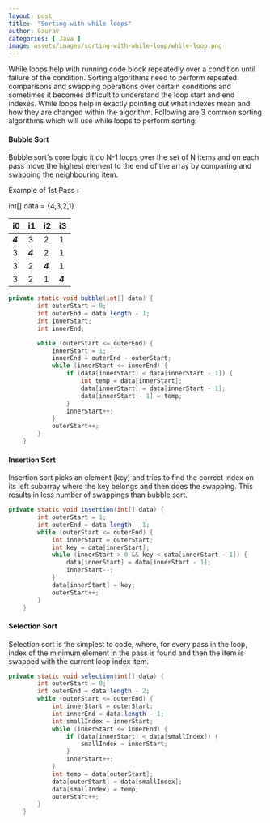 ```yaml
---
layout: post
title:  "Sorting with while loops"
author: Gaurav
categories: [ Java ]
image: assets/images/sorting-with-while-loop/while-loop.png
---
```

While loops help with running code block repeatedly over a condition
until failure of the condition. Sorting algorithms need to perform repeated
comparisons and swapping operations over certain conditions and sometimes
it becomes difficult to understand the loop start and end indexes. While loops 
help in exactly pointing out what indexes mean and how they are changed within the 
algorithm. Following are 3 common sorting algorithms which will use while loops
to perform sorting:
#### Bubble Sort
Bubble sort's core logic it do N-1 loops over the set of N items and on each pass move the highest element to the
end of the array by comparing and swapping the neighbouring item.

Example of 1st Pass :

int[] data = {4,3,2,1}

| i0 | i1 | i2 | i3 |
|---|---|---|---|
| _**4**_ | 3 | 2 | 1 |
| 3| _**4**_ | 2 | 1 |
| 3| 2 | _**4**_ | 1 |
| 3| 2 | 1 | _**4**_ |


~~~java
private static void bubble(int[] data) {
        int outerStart = 0;
        int outerEnd = data.length - 1;
        int innerStart;
        int innerEnd;

        while (outerStart <= outerEnd) {
            innerStart = 1;
            innerEnd = outerEnd - outerStart;
            while (innerStart <= innerEnd) {
                if (data[innerStart] < data[innerStart - 1]) {
                    int temp = data[innerStart];
                    data[innerStart] = data[innerStart - 1];
                    data[innerStart - 1] = temp;
                }
                innerStart++;
            }
            outerStart++;
        }
    }
~~~
#### Insertion Sort
Insertion sort picks an element (key) and tries to find the correct index on its left subarray where the key belongs and then does the swapping. This results in less number of swappings than bubble sort.

~~~java
private static void insertion(int[] data) {
        int outerStart = 1;
        int outerEnd = data.length - 1;
        while (outerStart <= outerEnd) {
            int innerStart = outerStart;
            int key = data[innerStart];
            while (innerStart > 0 && key < data[innerStart - 1]) {
                data[innerStart] = data[innerStart - 1];
                innerStart--;
            }
            data[innerStart] = key;
            outerStart++;
        }
    }
~~~
#### Selection Sort
Selection sort is the simplest to code, where, for every pass in the loop, index of the minimum element
in the pass is found and then the item is swapped with the current loop index item. 
~~~java
private static void selection(int[] data) {
        int outerStart = 0;
        int outerEnd = data.length - 2;
        while (outerStart <= outerEnd) {
            int innerStart = outerStart;
            int innerEnd = data.length - 1;
            int smallIndex = innerStart;
            while (innerStart <= innerEnd) {
                if (data[innerStart] < data[smallIndex]) {
                    smallIndex = innerStart;
                }
                innerStart++;
            }
            int temp = data[outerStart];
            data[outerStart] = data[smallIndex];
            data[smallIndex] = temp;
            outerStart++;
        }
    }
~~~